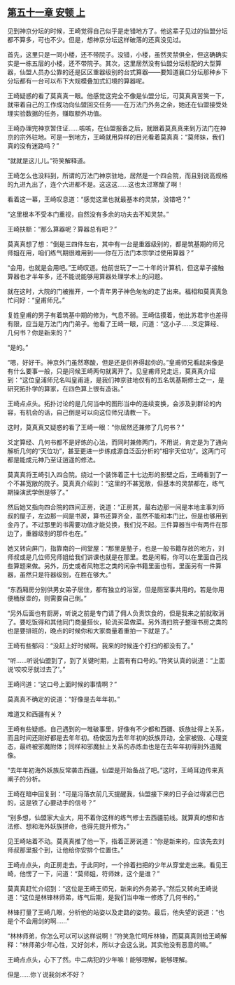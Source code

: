 ## [第五十一章 安顿 上](https://www.xxbiquge.com/11_11207/8846704.html)


  见到神京分坛的时候，王崎觉得自己似乎是走错地方了。他这辈子见过的仙盟分坛都不算多，可也不少。但是，想神京分坛这样破落的还真没见过。

  首先，这里只是一同小楼，还不带院子。没错，小楼，虽然灵禁俱全，但这确确实实是一栋五层的小楼，还不带院子。其次，这里居然没有仙盟分坛标配的大型算器，仙盟人员办公靠的还是区区重器级别的台式算器——要知道襄口分坛那种乡下分坛都有一台可以布下大规模叠加式幻境的算器呢。

  王崎疑惑的看了莫真真一眼。他感觉这完全不像是仙盟分坛，可莫真真苦笑一下，就带着自己的工作成功向仙盟回交任务——在万法门外务之余，她还在仙盟接受处理实验数据的任务，赚取额外功值。

  王崎办理完神京暂住证……咳咳，在仙盟报备之后，就跟着莫真真来到万法门在神京的宗外驻地。可是一到地方，王崎就用异样的目光看着莫真真：“莫师妹，我们真的没有迷路吗？”

  “就就是这儿儿。”符笑解释道。

  王崎怎么也没料到，所谓的万法门神京驻地，居然是一个四合院，而且别说高规格的九进九出了，连个六进都不是。这这这……这也太过寒酸了啊！

  看着这一幕，王崎叹息道：“感觉这里也就最基本的灵禁，没错吧？”

  “这里根本不受本门重视，自然没有多余的功夫去不知灵禁。”

  王崎扶额：“那么算器呢？算器总有吧？”

  莫真真想了想：“倒是三四件左右，其中有一台是重器级别的，都是筑基期的师兄师姐在用，咱们练气期很难用到——你在万法门本宗学过使用算器？”

  “会用，也就是会用吧。”王崎叹道。他前世玩了一二十年的计算机，但这辈子接触算器也才半年多，还不能说能够用算器处理学术上的问题。

  就在这时，大院的门被推开，一个青年男子神色匆匆的走了出来。福相和莫真真急忙问好：“皇甫师兄。”

  复姓皇甫的男子有着筑基中期的修为，气息不弱。王崎估摸着，他比苏君宇也差得有限，应当是万法门内门弟子。他看了王崎一眼，问道：“这小子……爻定算经、几何书？你是新来的？”

  “是的。”

  “嗯，好好干。神京外门虽然寒酸，但是还是供养得起你的。”皇甫师兄看起来像是有什么要事一般，只是问候王崎两句就离开了。见皇甫师兄走远，莫真真介绍到：“这位皇浦师兄名叫皇甫涟，是我们神京驻地仅有的五名筑基期修士之一，是研究拓扑学的算家，在四色算上很有造诣。”

  王崎点点头。拓扑讨论的是几何当中的图形当中的连续变换，会涉及到群论的内容，有机会的话，自己倒是可以向这位师兄请教一下。

  这时，莫真真又疑惑的看了王崎一眼：“你居然还兼修了几何书？”

  爻定算经、几何书都不是好练的心法，而同时兼修两门，不用说，肯定是为了通向解析几何的“天位功”，甚至更进一步练成源自泛函分析的“相宇天位功”。这两门可都是能成元神乃至证逍遥的修法。

  莫真真将王崎引入四合院。绕过一个装饰着正十七边形的影壁之后，王崎看到了一个不甚宽敞的院子。莫真真介绍到：“这里的不甚宽敞，但基本的灵禁都在，练气期操演武学倒是够了。”

  然后她又指向四合院的四间正房，说道：“正房其，最右边那一间是本地主事刘师叔的屋子，左边那一间是书房，算书还算齐全，虽然不能和本门比，但是也够用到金丹了。不过那里的书需要功值才能兑换，我们兑不起。三件算器当中有两件在那边了，重器级别的那件也在。”

  她又转向屏门，指靠南的一间堂屋：“那里是塾子，也是一般书籍存放的地方，刘师叔或是几位师兄师姐给我们讲课也就是在那里。若是闲暇，你可以在里面自己找些算题来做。另外，历史或者风物志之类的闲杂书籍里面也有。里面另有一件算器，虽然只是符器级别，在胜在够大。”

  “东西厢房分别供男女弟子居住，都有独立的浴室，但是厕室事共用的。若是你用便桶尿壶的，则需要自己倒。”

  “另外后面也有厨房，听说之前是专门请了佣人负责饮食的，但是我来之前就取消了。要吃饭得和其他同门商量搭伙，轮流买菜做菜。另外清扫院子整理书房之类的也是要排班的，晚点的时候你和大家商量着重拍一下就是了。”

  王崎有些郁闷：“没赶上好时候啊。我来的时候连个打扫的都没有了。”

  “听……听说仙盟到了，到了关键时期，上面有有口号的。”符笑认真的说道：“上面说‘咬咬牙就过去了’。”

  王崎问道：“这口号上面时候的事情啊？”

  莫真真不确定的说道：“好像是去年年初。”

  难道又和西疆有关？

  王崎有些疑惑。自己遇到的一堆破事里，好像有不少都和西疆、妖族扯得上关系，而且时间还刚好都是去年年初。杨俊因为去年年初的妖族异动，全家被毁、心理变态，最终被邪魔附体；同样和邪魔扯上关系的赤炼血也是在去年年初得到外道魔像。

  “去年年初海外妖族反常袭击西疆。仙盟是开始备战了吧。”这时，王崎耳边传来真阐子的分析。

  王崎在暗中回复到：“可是冯落衣前几天提醒我，仙盟接下来的日子会过得紧巴巴的，这是铁了心要动手的信号？”

  “别多想，仙盟家大业大，用不着你这样的练气修士去西疆前线。就算真的想和古法修、想和海外妖族拼命，也得先提升修为。”

  见王崎站着不动。莫真真推了他一下，指着正房说道：“你是新来的，应该先去刘师叔那里报个到，让他给你安排个位置住。”

  王崎点点头，向正房走去。于此同时，一个拎着扫把的少年从穿堂走出来。看见王崎，他愣了一下，问道：“莫师姐，符师妹，这个是谁？”

  莫真真赶忙介绍到：“这位是王崎王师兄，新来的外务弟子。”然后又转向王崎说道：“这位是林锋林师弟，练气后期，是我们当中唯一修炼了几何书的。”

  林锋打量了王崎几眼，分析他的站姿以及走路的姿势。最后，他失望的说道：“也是个不会用剑的啊……”

  “林林师弟，你怎么可以可以这样说啊！”符笑急忙呵斥林锋，而莫真真则给王崎解释：“林师弟少年心性，又好剑术，所以才会这么说。其实他没有恶意的嘛。”

  王崎点点头，心下了然。中二病犯的少年嘛！能够理解，能够理解。

  但是……你丫说我剑术不好？
